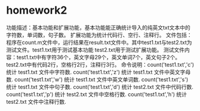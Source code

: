 # homework2
功能描述：基本功能和扩展功能，基本功能能正确统计导入的纯英文txt文本中的字符数，单词数，句子数。    扩展功能为统计代码行、空行、注释行。
文件包括：程序在count.m文件中，运行结果在result.txt文件中。其中test1.txt与test2.txt为测试文件。test1.txt用于测试基本功能    test2.txt用于测试扩展功能。
测试文件内容：test1.txt中有字符36个，英文字母29个，英文单词7个，英文句子2个。test2.txt中有代码2行，空格行2行，注释行3行。
命令说明：count('test1.txt','c')        统计 test1.txt 文件中字符数.
          count('test1.txt','z')        统计 test1.txt 文件中英文字母数.
          count('test1.txt','w')        统计 test1.txt 文件中英文单词数.
          count('test1.txt','s')        统计 test1.txt 文件中句子数.
          count('test1.txt','d')        统计 test2.txt 文件中代码行数.
          count('test1.txt','p')        统计 test2.txt 文件中空格行数.
          count('test1.txt','h')        统计 test2.txt 文件中注释行数.
          
          
          
          
          
          
          
          
          
          
          
          
          

